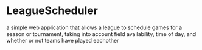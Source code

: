 LeagueScheduler
===============

a simple web application that allows a league to schedule games for a season or tournament, taking into account field availability, time of day, and whether or not teams have played eachother
